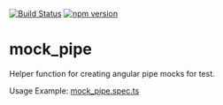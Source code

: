 [![Build Status](https://travis-ci.org/ike18t/mock_pipe.png?branch=master)](https://travis-ci.org/ike18t/mock_pipe)
[![npm version](https://badge.fury.io/js/mock-pipe.svg)](https://badge.fury.io/js/mock-pipe)

# mock_pipe
Helper function for creating angular pipe mocks for test.

Usage Example: [mock_pipe.spec.ts](lib/mock_pipe.spec.ts#L36)

